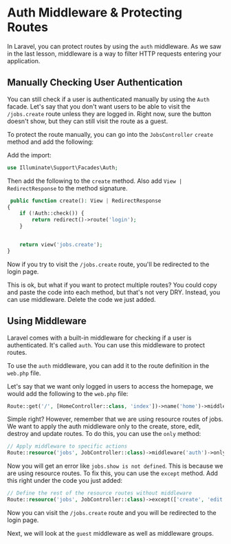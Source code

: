 # Auth Middleware & Protecting Routes

In Laravel, you can protect routes by using the `auth` middleware. As we saw in the last lesson, middleware is a way to filter HTTP requests entering your application.

## Manually Checking User Authentication

You can still check if a user is authenticated manually by using the `Auth` facade. Let's say that you don't want users to be able to visit the `/jobs.create` route unless they are logged in. Right now, sure the button doesn't show, but they can still visit the route as a guest.

To protect the route manually, you can go into the `JobsController` `create` method and add the following:

Add the import:

```php
use Illuminate\Support\Facades\Auth;
```

Then add the following to the `create` method. Also add `View | RedirectResponse` to the method signature.

```php
 public function create(): View | RedirectResponse
{
    if (!Auth::check()) {
        return redirect()->route('login');
    }


    return view('jobs.create');
}
```

Now if you try to visit the `/jobs.create` route, you'll be redirected to the login page.

This is ok, but what if you want to protect multiple routes? You could copy and paste the code into each method, but that's not very DRY. Instead, you can use middleware. Delete the code we just added.

## Using Middleware

Laravel comes with a built-in middleware for checking if a user is authenticated. It's called `auth`. You can use this middleware to protect routes.

To use the `auth` middleware, you can add it to the route definition in the `web.php` file.

Let's say that we want only logged in users to access the homepage, we would add the following to the `web.php` file:

```php
Route::get('/', [HomeController::class, 'index'])->name('home')->middleware('auth');
```

Simple right? However, remember that we are using resource routes of jobs. We want to apply the auth middleware only to the create, store, edit, destroy and update routes. To do this, you can use the `only` method:

```php
// Apply middleware to specific actions
Route::resource('jobs', JobController::class)->middleware('auth')->only(['create', 'edit', 'destroy']);
```

Now you will get an error like `jobs.show is not defined`. This is because we are using resource routes. To fix this, you can use the `except` method. Add this right under the code you just added:

```php
// Define the rest of the resource routes without middleware
Route::resource('jobs', JobController::class)->except(['create', 'edit', 'destroy']);
```

Now you can visit the `/jobs.create` route and you will be redirected to the login page.

Next, we will look at the `guest` middleware as well as middleware groups.
